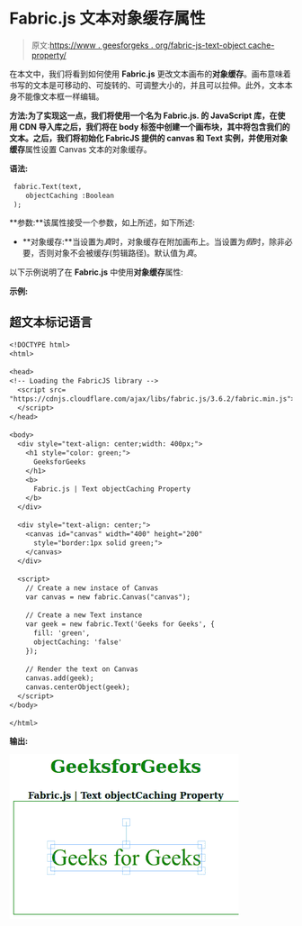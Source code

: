 # Fabric.js 文本对象缓存属性

> 原文:[https://www . geesforgeks . org/fabric-js-text-object cache-property/](https://www.geeksforgeeks.org/fabric-js-text-objectcaching-property/)

在本文中，我们将看到如何使用 **Fabric.js** 更改文本画布的**对象缓存**。画布意味着书写的文本是可移动的、可旋转的、可调整大小的，并且可以拉伸。此外，文本本身不能像文本框一样编辑。

**方法:**为了实现这一点，我们将使用一个名为 **Fabric.js.** 的 JavaScript 库，在使用 CDN 导入库之后，我们将在 body 标签中创建一个画布块，其中将包含我们的文本。之后，我们将初始化 FabricJS 提供的 canvas 和 Text 实例，并使用**对象缓存**属性设置 Canvas 文本的对象缓存。

**语法:**

```
 fabric.Text(text,
    objectCaching :Boolean
 ); 
```

**参数:**该属性接受一个参数，如上所述，如下所述:

*   **对象缓存:**当设置为*真*时，对象缓存在附加画布上。当设置为*假*时，除非必要，否则对象不会被缓存(剪辑路径)。默认值为*真*。

以下示例说明了在 **Fabric.js** 中使用**对象缓存**属性:

**示例:**

## 超文本标记语言

```
<!DOCTYPE html> 
<html> 

<head> 
<!-- Loading the FabricJS library -->
  <script src= 
"https://cdnjs.cloudflare.com/ajax/libs/fabric.js/3.6.2/fabric.min.js"> 
  </script> 
</head> 

<body> 
  <div style="text-align: center;width: 400px;"> 
    <h1 style="color: green;"> 
      GeeksforGeeks 
    </h1>
    <b> 
      Fabric.js | Text objectCaching Property 
    </b> 
  </div> 

  <div style="text-align: center;"> 
    <canvas id="canvas" width="400" height="200"
      style="border:1px solid green;"> 
    </canvas> 
  </div> 

  <script> 
    // Create a new instace of Canvas 
    var canvas = new fabric.Canvas("canvas"); 

    // Create a new Text instance 
    var geek = new fabric.Text('Geeks for Geeks', { 
      fill: 'green', 
      objectCaching: 'false' 
    }); 

    // Render the text on Canvas 
    canvas.add(geek); 
    canvas.centerObject(geek);
  </script> 
</body> 

</html>
```

**输出:**

![](img/ab786e80576a1ed9f6a59fd2b05d9a34.png)